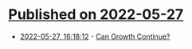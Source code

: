 # [Published on 2022-05-27](index.md)

* [2022-05-27, 16:18:12](https://news.ycombinator.com/item?id=31531345) - [Can Growth Continue?](https://rootsofprogress.org/can-growth-continue-ignite-talk)
